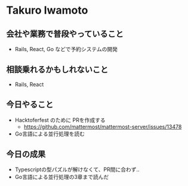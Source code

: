 # Takuro Iwamoto

## 会社や業務で普段やっていること

- Rails, React, Go などで予約システムの開発

## 相談乗れるかもしれないこと

- Rails, React

## 今日やること

- Hacktoferfest のために PRを作成する
  - <https://github.com/mattermost/mattermost-server/issues/13478>
- Go言語による並行処理を読む

## 今日の成果

- Typescriptの型パズルが解けなくて、PR間に合わず..
- Go言語による並行処理の3章まで読んだ

